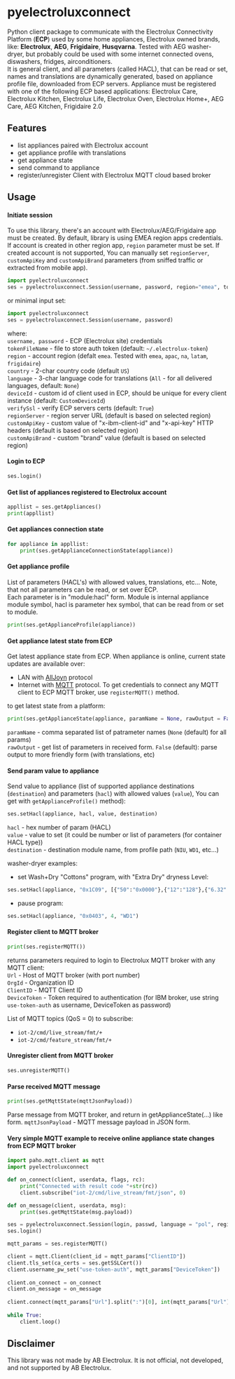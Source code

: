 # pyelectroluxconnect
Python client package to communicate with the Electrolux Connectivity Platform (**ECP**) used by some home appliances, Electrolux owned brands, like: **Electrolux**, **AEG**, **Frigidaire**, **Husqvarna**.
Tested with AEG washer-dryer, but probably could be used with some internet connected ovens, diswashers, fridges, airconditioners.  
It is general client, and all parameters (called HACL), that can be read or set, names and translations are dynamically generated, based on appliance profile file, downloaded from ECP servers. 
Appliance must be registered with one of the following ECP based applications: Electrolux Care, Electrolux Kitchen, Electrolux Life, Electrolux Oven, Electrolux Home+, AEG Care, AEG Kitchen, Frigidaire 2.0
    
## Features
- list appliances paired with Electrolux account
- get appliance profile with translations
- get appliance state
- send command to appliance
- register/unregister Client with Electrolux MQTT cloud based broker

## Usage
#### Initiate session
To use this library, there's an account with Electrolux/AEG/Frigidaire app must be created. By default, library is using EMEA region apps credentials. If account is created in other region app, `region` parameter must be set. If created account is not supported, You can manually set `regionServer`, `customApiKey` and `customApiBrand` parameters (from sniffed traffic or extracted from mobile app).

  
```python
import pyelectroluxconnect
ses = pyelectroluxconnect.Session(username, password, region="emea", tokenFileName = ".electrolux-token", country = "US", language = None, deviceId = "CustomDeviceId", verifySsl = True, regionServer=None, customApiKey=None, customApiBrand=None)
```

or minimal input set: 

```python
import pyelectroluxconnect
ses = pyelectroluxconnect.Session(username, password)
```

where:   
`username, password` - ECP (Electrolux site) credentials  
`tokenFileName` - file to store auth token (default: `~/.electrolux-token`)  
`region` - account region (defalt `emea`. Tested with `emea`, `apac`, `na`, `latam`, `frigidaire`)  
`country` - 2-char country code (default `US`)  
`language` - 3-char language code for translations (`All` - for all delivered languages, default: `None`)  
`deviceId` - custom id of client used in ECP, should be unique for every client instance (default: `CustomDeviceId`)  
`verifySsl` - verify ECP servers certs (default: `True`)  
`regionServer` - region server URL (default is based on selected region)   
`customApiKey` - custom value of "x-ibm-client-id" and "x-api-key" HTTP headers (default is based on selected region)   
`customApiBrand` - custom "brand" value (default is based on selected region)  



#### Login to ECP


```python
ses.login()
```

#### Get list of appliances registered to Electrolux account

```python
appllist = ses.getAppliances()
print(appllist)
```


#### Get appliances connection state

```python
for appliance in appllist:  
	print(ses.getApplianceConnectionState(appliance))
```


#### Get appliance profile 
List of parameters (HACL's) with allowed values, translations, etc... Note, that not all parameters can be read, or set over ECP.   
Each parameter is in "module:hacl" form. Module is internal appliance module symbol, hacl is parameter hex symbol, that can be read from or set to module.   
  	
```python
print(ses.getApplianceProfile(appliance))
```

     
#### Get appliance latest state from ECP
Get latest appliance state from ECP. When appliance is online, current state updates are available over:
- LAN with [AllJoyn](https://en.wikipedia.org/wiki/AllJoyn) protocol
- Internet with [MQTT](https://en.wikipedia.org/wiki/MQTT) protocol. To get credentials to connect any MQTT client to ECP MQTT broker, use `registerMQTT()` method.
 

to get latest state from a platform:   

```python
print(ses.getApplianceState(appliance, paramName = None, rawOutput = False))
```

`paramName` - comma separated list of patrameter names (`None` (default) for all params)   
`rawOutput` - get list of parameters in received form. `False` (default): parse output to more friendly form (with translations, etc)   


#### Send param value to appliance
Send value to appliance (list of supported appliance destinations (`destination`) and parameters (`hacl`) with allowed values (`value`), You can get with `getApplianceProfile()` method):   
```python
ses.setHacl(appliance, hacl, value, destination)
```
  
`hacl` - hex number of param (HACL)  
`value` - value to set (it could be number or list of parameters (for container HACL type))   
`destination` - destination module name, from profile path (`NIU`, `WD1`, etc...)   
   
washer-dryer examples:
- set Wash+Dry "Cottons" program, with "Extra Dry" dryness Level:
 
```python
ses.setHacl(appliance, "0x1C09", [{"50":"0x0000"},{"12":"128"},{"6.32":1},{"6.33":1}], "WD1")
```

- pause program:

```python
ses.setHacl(appliance, "0x0403", 4, "WD1")
```


#### Register client to MQTT broker
  
```python
print(ses.registerMQTT())
```

returns parameters required to login to Electrolux MQTT broker with any MQTT client:   
`Url` - Host of MQTT broker (with port number)   
`OrgId` - Organization ID   
`ClientID` - MQTT Client ID   
`DeviceToken` - Token required to authentication (for IBM broker, use string `use-token-auth` as username, DeviceToken as password)   

List of MQTT topics (QoS = 0) to subscribe:
- `iot-2/cmd/live_stream/fmt/+`   
- `iot-2/cmd/feature_stream/fmt/+`   

#### Unregister client from MQTT broker
  
```python
ses.unregisterMQTT()
```
 
#### Parse received MQTT message

```python
print(ses.getMqttState(mqttJsonPayload))
```

Parse message from MQTT broker, and return in getApplianceState(...) like form.
`mqttJsonPayload` - MQTT message payload in JSON form.

#### Very simple MQTT example to receive online appliance state changes from ECP MQTT broker

```python
import paho.mqtt.client as mqtt
import pyelectroluxconnect

def on_connect(client, userdata, flags, rc):
    print("Connected with result code "+str(rc))
    client.subscribe("iot-2/cmd/live_stream/fmt/json", 0)

def on_message(client, userdata, msg):
    print(ses.getMqttState(msg.payload))

ses = pyelectroluxconnect.Session(login, passwd, language = "pol", region="emea",  deviceId='MQTTHA2')
ses.login()

mqtt_params = ses.registerMQTT()

client = mqtt.Client(client_id = mqtt_params["ClientID"])
client.tls_set(ca_certs = ses.getSSLCert())
client.username_pw_set("use-token-auth", mqtt_params["DeviceToken"])
    
client.on_connect = on_connect
client.on_message = on_message
    
client.connect(mqtt_params["Url"].split(":")[0], int(mqtt_params["Url"].split(":")[1]), 60)
    
while True:
    client.loop()
```

## Disclaimer
This library was not made by AB Electrolux. It is not official, not developed, and not supported by AB Electrolux.
